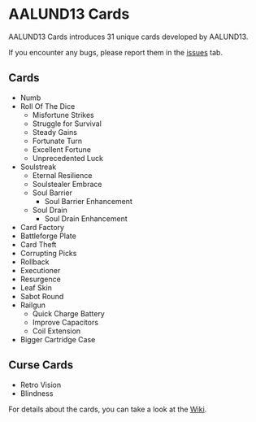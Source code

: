 # AALUND13 Cards

AALUND13 Cards introduces 31 unique cards developed by AALUND13.

If you encounter any bugs, please report them in the [issues](https://github.com/AALUND13/AALUND13-Cards/issues) tab.

## Cards

- Numb
- Roll Of The Dice
  - Misfortune Strikes
  - Struggle for Survival
  - Steady Gains
  - Fortunate Turn
  - Excellent Fortune
  - Unprecedented Luck
- Soulstreak
  - Eternal Resilience
  - Soulstealer Embrace
  - Soul Barrier
    - Soul Barrier Enhancement
  - Soul Drain
    - Soul Drain Enhancement
- Card Factory
- Battleforge Plate
- Card Theft
- Corrupting Picks
- Rollback
- Executioner
- Resurgence
- Leaf Skin
- Sabot Round
- Railgun
  - Quick Charge Battery
  - Improve Capacitors
  - Coil Extension
- Bigger Cartridge Case

## Curse Cards

- Retro Vision
- Blindness

For details about the cards, you can take a look at the [Wiki](https://github.com/AALUND13/AALUND13-Cards/wiki/Cards).
